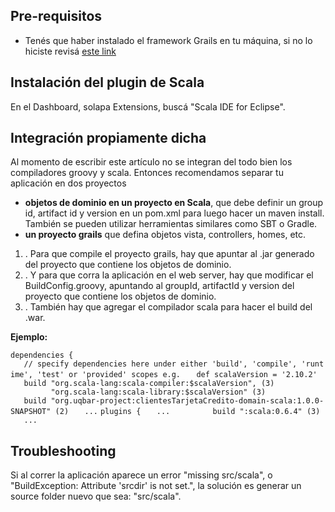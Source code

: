 Pre-requisitos
--------------

-   Tenés que haber instalado el framework Grails en tu máquina, si no lo hiciste revisá [este link](instalacion-de-entorno-web-grails.html)

Instalación del plugin de Scala
-------------------------------

En el Dashboard, solapa Extensions, buscá "Scala IDE for Eclipse".

Integración propiamente dicha
-----------------------------

Al momento de escribir este artículo no se integran del todo bien los compiladores groovy y scala. Entonces recomendamos separar tu aplicación en dos proyectos

-   **objetos de dominio en un proyecto en Scala**, que debe definir un group id, artifact id y version en un pom.xml para luego hacer un maven install. También se pueden utilizar herramientas similares como SBT o Gradle.
-   **un proyecto grails** que defina objetos vista, controllers, homes, etc.

1.  . Para que compile el proyecto grails, hay que apuntar al .jar generado del proyecto que contiene los objetos de dominio.
2.  . Y para que corra la aplicación en el web server, hay que modificar el BuildConfig.groovy, apuntando al groupId, artifactId y version del proyecto que contiene los objetos de dominio.
3.  . También hay que agregar el compilador scala para hacer el build del .war.

**Ejemplo:**

`dependencies {`
`   // specify dependencies here under either 'build', 'compile', 'runtime', 'test' or 'provided' scopes e.g.`
`   def scalaVersion = '2.10.2'`
`   build "org.scala-lang:scala-compiler:$scalaVersion", (3)`
`         "org.scala-lang:scala-library:$scalaVersion" (3)`
`   build "org.uqbar-project:clientesTarjetaCredito-domain-scala:1.0.0-SNAPSHOT" (2)`
`   ...`
`plugins {`
`   ...      `
`   build ":scala:0.6.4" (3)`
`   ...`

Troubleshooting
---------------

Si al correr la aplicación aparece un error "missing src/scala", o "BuildException: Attribute 'srcdir' is not set.", la solución es generar un source folder nuevo que sea: "src/scala".
